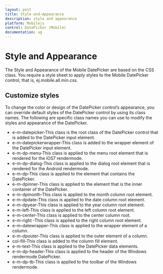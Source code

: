 ```yaml
---
layout: post
title: Style-and-Appearance
description: style and appearance
platform: Mobilejs
control: DatePicker (Mobile)
documentation: ug
---
```


# Style and Appearance

The Style and Appearance of the Mobile DatePicker are based on the CSS class. You require a style sheet to apply styles to the Mobile DatePicker control, that is, ej.mobile.all.min.css.

## Customize styles

To change the color or design of the DatePicker control’s appearance, you can override default styles of the DatePicker control by using its class names. The following are specific class names you can use to modify the styles and appearance of the DatePicker.

* e-m-datepicker-This class is the root class of the DatePicker control that is added to the DatePicker input element.
* e-m-datepickerwrapper-This class is added to the wrapper element of the DatePicker input  element.
* e-m-dp-menu-This class is applied to the menu root element that is rendered for the iOS7 rendermode.
* e-m-dp-dialog-This class is applied to the dialog root element that is rendered for the Android rendermode.
* e-m-dp-This class is applied to the element that contains the DatePicker.
* e-m-dpinner-This class is applied to the element that is the inner container of the DatePicker.
* e-m-dpmonth-This class is applied to the month column root element. 
* e-m-dpdate-This class is applied to the date column root element. 
* e-m-dpyear-This class is applied to the year column root element. 
* e-m-left-This class is applied to the left column root element. 
* e-m-center-This class is applied to the center column root. 
* e-m-right -This class is applied to the right column root element.
* e-m-datewrapper-This class is applied to the wrapper element of a column. 
* e-m-dpouter-This class is applied to the outer element of a column. 
* col-fill-This class is added to the column fill element.
* e-m-text-This class is applied to the DatePicker data elements.
* e-m-dp-header-This class is applied to the header of the Windows rendermode DatePicker.
* e-m-dp-tb-This class is applied to the toolbar of the Windows rendermode.





